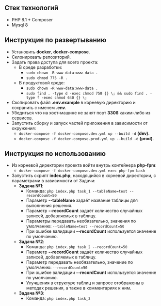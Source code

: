 ## Стек технологий
- PHP 8.1 + Composer
- Mysql 8

## Инструкция по развертыванию
- Установить **docker**, **docker-compose**.
- Склонировать репозиторий.
- Задать права доступа для всего проекта:
  - В среде разработки:
    - ```sudo chown -R www-data:www-data .```
    - ```sudo chmod 775 -R .```
  - В продуктовой среде:
      - ```sudo chown -R www-data:www-data .``` 
      - ```sudo find . -type d -exec chmod 750 {} \; && sudo find . -type f -exec chmod 640 {} \;```
- Скопировать файл **.env.example** в корневую директорию и сохранить с именем **.env**.
- Убедиться что на хост-машине не занят порт **3306** каким-либо из сервисов.
- Запустить сборку и запуск частей приложения в зависимости от окружения:
  - ```docker-compose -f docker-compose.dev.yml up --build -d``` **(dev)**.
  - ```docker-compose -f docker-compose.prod.yml up --build -d``` **(prod)**.

## Инструкция по использованию
- Из корневой директории проекта войти внутрь контейнера **php-fpm**:   
  - ```docker-compose -f docker-compose.dev.yml exec php-fpm bash```
- Запустить скрипт **index.php**, находящийся в корневой директории, с параметрами в зависимости от Задачи:
  - **Задача №1**:
    - Команда: ```php index.php task_1 --tableName=test --recordCount=50```
    - Параметр **--tableName** задаёт название таблицы для выполнения решения.
    - Параметр **--recordCount** задаёт количество случайных записей, добавляемых в таблицу.
    - Параметры передавать необязательно, значения по умолчанию: ```--tableName=test --recordCount=50```
    - При ошибке валидации **--recordCount** используется значение по умолчанию.
  - **Задача №2**:
    - Команда: ```php index.php task_2 --recordCount=50```
    - Параметр **--recordCount** задаёт количество случайных записей, добавляемых в таблицу.
    - Параметр передавать необязательно, значение по умолчанию: ```--recordCount=50```
    - При ошибке валидации **--recordCount** используется значение по умолчанию.
    - Улучшения в структуре таблиц и запросе отображены в методах решения, а также в комментариях к ним.
  - **Задача №3**:   
    - Команда: ```php index.php task_3```
